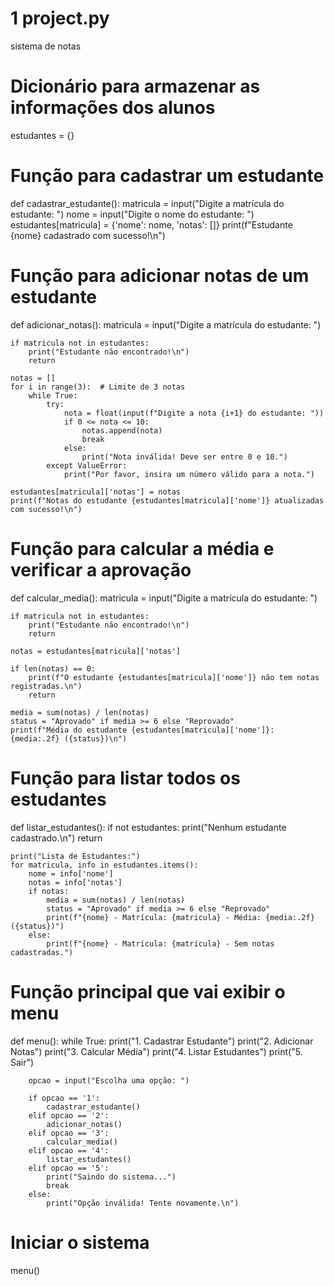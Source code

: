 # 1 project.py
sistema de notas 
# Dicionário para armazenar as informações dos alunos
estudantes = {}

# Função para cadastrar um estudante
def cadastrar_estudante():
    matricula = input("Digite a matrícula do estudante: ")
    nome = input("Digite o nome do estudante: ")
    estudantes[matricula] = {'nome': nome, 'notas': []}
    print(f"Estudante {nome} cadastrado com sucesso!\n")

# Função para adicionar notas de um estudante
def adicionar_notas():
    matricula = input("Digite a matrícula do estudante: ")
    
    if matricula not in estudantes:
        print("Estudante não encontrado!\n")
        return
    
    notas = []
    for i in range(3):  # Limite de 3 notas
        while True:
            try:
                nota = float(input(f"Digite a nota {i+1} do estudante: "))
                if 0 <= nota <= 10:
                    notas.append(nota)
                    break
                else:
                    print("Nota inválida! Deve ser entre 0 e 10.")
            except ValueError:
                print("Por favor, insira um número válido para a nota.")
    
    estudantes[matricula]['notas'] = notas
    print(f"Notas do estudante {estudantes[matricula]['nome']} atualizadas com sucesso!\n")

# Função para calcular a média e verificar a aprovação
def calcular_media():
    matricula = input("Digite a matrícula do estudante: ")
    
    if matricula not in estudantes:
        print("Estudante não encontrado!\n")
        return
    
    notas = estudantes[matricula]['notas']
    
    if len(notas) == 0:
        print(f"O estudante {estudantes[matricula]['nome']} não tem notas registradas.\n")
        return
    
    media = sum(notas) / len(notas)
    status = "Aprovado" if media >= 6 else "Reprovado"
    print(f"Média do estudante {estudantes[matricula]['nome']}: {media:.2f} ({status})\n")

# Função para listar todos os estudantes
def listar_estudantes():
    if not estudantes:
        print("Nenhum estudante cadastrado.\n")
        return
    
    print("Lista de Estudantes:")
    for matricula, info in estudantes.items():
        nome = info['nome']
        notas = info['notas']
        if notas:
            media = sum(notas) / len(notas)
            status = "Aprovado" if media >= 6 else "Reprovado"
            print(f"{nome} - Matrícula: {matricula} - Média: {media:.2f} ({status})")
        else:
            print(f"{nome} - Matrícula: {matricula} - Sem notas cadastradas.")

# Função principal que vai exibir o menu
def menu():
    while True:
        print("1. Cadastrar Estudante")
        print("2. Adicionar Notas")
        print("3. Calcular Média")
        print("4. Listar Estudantes")
        print("5. Sair")
        
        opcao = input("Escolha uma opção: ")
        
        if opcao == '1':
            cadastrar_estudante()
        elif opcao == '2':
            adicionar_notas()
        elif opcao == '3':
            calcular_media()
        elif opcao == '4':
            listar_estudantes()
        elif opcao == '5':
            print("Saindo do sistema...")
            break
        else:
            print("Opção inválida! Tente novamente.\n")

# Iniciar o sistema
menu()
